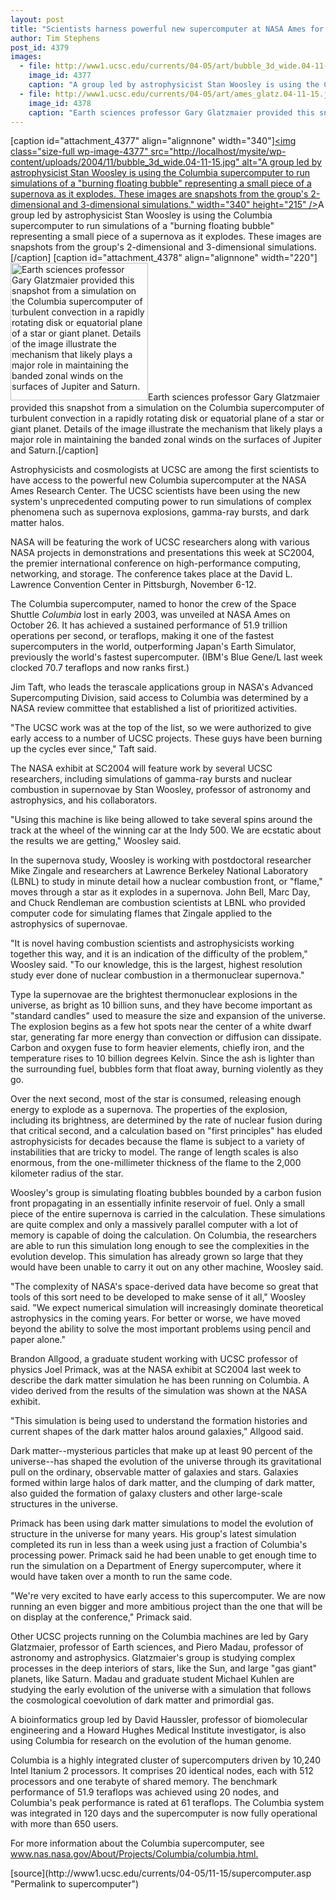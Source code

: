 ```yaml
---
layout: post
title: "Scientists harness powerful new supercomputer at NASA Ames for research on cosmology and astrophysics"
author: Tim Stephens
post_id: 4379
images:
  - file: http://www1.ucsc.edu/currents/04-05/art/bubble_3d_wide.04-11-15.jpg
    image_id: 4377
    caption: "A group led by astrophysicist Stan Woosley is using the Columbia supercomputer to run simulations of a 'burning floating bubble' representing a small piece of a supernova as it explodes. These images are snapshots from the group's 2-dimensional and 3-dimensional simulations."
  - file: http://www1.ucsc.edu/currents/04-05/art/ames_glatz.04-11-15.jpg
    image_id: 4378
    caption: "Earth sciences professor Gary Glatzmaier provided this snapshot from a simulation on the Columbia supercomputer of turbulent convection in a rapidly rotating disk or equatorial plane of a star or giant planet. Details of the image illustrate the mechanism that likely plays a major role in maintaining the banded zonal winds on the surfaces of Jupiter and Saturn."
---
```


[caption id="attachment_4377" align="alignnone" width="340"]<a href="http://localhost/mysite/wp-content/uploads/2004/11/bubble_3d_wide.04-11-15.jpg"><img class="size-full wp-image-4377" src="http://localhost/mysite/wp-content/uploads/2004/11/bubble_3d_wide.04-11-15.jpg" alt="A group led by astrophysicist Stan Woosley is using the Columbia supercomputer to run simulations of a "burning floating bubble" representing a small piece of a supernova as it explodes. These images are snapshots from the group's 2-dimensional and 3-dimensional simulations." width="340" height="215" /></a>A group led by astrophysicist Stan Woosley is using the Columbia supercomputer to run simulations of a "burning floating bubble" representing a small piece of a supernova as it explodes. These images are snapshots from the group's 2-dimensional and 3-dimensional simulations.[/caption]
[caption id="attachment_4378" align="alignnone" width="220"]<a href="http://localhost/mysite/wp-content/uploads/2004/11/ames_glatz.04-11-15.jpg"><img class="size-full wp-image-4378" src="http://localhost/mysite/wp-content/uploads/2004/11/ames_glatz.04-11-15.jpg" alt="Earth sciences professor Gary Glatzmaier provided this snapshot from a simulation on the Columbia supercomputer of turbulent convection in a rapidly rotating disk or equatorial plane of a star or giant planet. Details of the image illustrate the mechanism that likely plays a major role in maintaining the banded zonal winds on the surfaces of Jupiter and Saturn." width="220" height="220" /></a>Earth sciences professor Gary Glatzmaier provided this snapshot from a simulation on the Columbia supercomputer of turbulent convection in a rapidly rotating disk or equatorial plane of a star or giant planet. Details of the image illustrate the mechanism that likely plays a major role in maintaining the banded zonal winds on the surfaces of Jupiter and Saturn.[/caption]
<a name="content" id="content"></a>
<p>
  Astrophysicists and cosmologists at UCSC are among the first scientists to have access to the powerful new Columbia supercomputer at the NASA Ames Research Center. The UCSC scientists have been using the new system's unprecedented computing power to run simulations of complex phenomena such as supernova explosions, gamma-ray bursts, and dark matter halos.
</p>
<p>
  NASA will be featuring the work of UCSC researchers along with various NASA projects in demonstrations and presentations this week at SC2004, the premier international conference on high-performance computing, networking, and storage. The conference takes place at the David L. Lawrence Convention Center in Pittsburgh, November 6-12.
</p>
<p>
  The Columbia supercomputer, named to honor the crew of the Space Shuttle <i>Columbia</i> lost in early 2003, was unveiled at NASA Ames on October 26. It has achieved a sustained performance of 51.9 trillion operations per second, or teraflops, making it one of the fastest supercomputers in the world, outperforming Japan's Earth Simulator, previously the world's fastest supercomputer. (IBM's Blue Gene/L last week clocked 70.7 teraflops and now ranks first.)
</p>
<p>
  Jim Taft, who leads the terascale applications group in NASA's Advanced Supercomputing Division, said access to Columbia was determined by a NASA review committee that established a list of prioritized activities.
</p>
<p>
  "The UCSC work was at the top of the list, so we were authorized to give early access to a number of UCSC projects. These guys have been burning up the cycles ever since," Taft said.
</p>
<p>
  The NASA exhibit at SC2004 will feature work by several UCSC researchers, including simulations of gamma-ray bursts and nuclear combustion in supernovae by Stan Woosley, professor of astronomy and astrophysics, and his collaborators.
</p>
<p>
  "Using this machine is like being allowed to take several spins around the track at the wheel of the winning car at the Indy 500. We are ecstatic about the results we are getting," Woosley said.
</p>
<p>
  In the supernova study, Woosley is working with postdoctoral researcher Mike Zingale and researchers at Lawrence Berkeley National Laboratory (LBNL) to study in minute detail how a nuclear combustion front, or "flame," moves through a star as it explodes in a supernova. John Bell, Marc Day, and Chuck Rendleman are combustion scientists at LBNL who provided computer code for simulating flames that Zingale applied to the astrophysics of supernovae.
</p>
<p>
  "It is novel having combustion scientists and astrophysicists working together this way, and it is an indication of the difficulty of the problem," Woosley said. "To our knowledge, this is the largest, highest resolution study ever done of nuclear combustion in a thermonuclear supernova."
</p>
<p>
  Type Ia supernovae are the brightest thermonuclear explosions in the universe, as bright as 10 billion suns, and they have become important as "standard candles" used to measure the size and expansion of the universe. The explosion begins as a few hot spots near the center of a white dwarf star, generating far more energy than convection or diffusion can dissipate. Carbon and oxygen fuse to form heavier elements, chiefly iron, and the temperature rises to 10 billion degrees Kelvin. Since the ash is lighter than the surrounding fuel, bubbles form that float away, burning violently as they go.
</p>
<p>
  Over the next second, most of the star is consumed, releasing enough energy to explode as a supernova. The properties of the explosion, including its brightness, are determined by the rate of nuclear fusion during that critical second, and a calculation based on "first principles" has eluded astrophysicists for decades because the flame is subject to a variety of instabilities that are tricky to model. The range of length scales is also enormous, from the one-millimeter thickness of the flame to the 2,000 kilometer radius of the star.
</p>
<p>
  Woosley's group is simulating floating bubbles bounded by a carbon fusion front propagating in an essentially infinite reservoir of fuel. Only a small piece of the entire supernova is carried in the calculation. These simulations are quite complex and only a massively parallel computer with a lot of memory is capable of doing the calculation. On Columbia, the researchers are able to run this simulation long enough to see the complexities in the evolution develop. This simulation has already grown so large that they would have been unable to carry it out on any other machine, Woosley said.
</p>
<p>
  "The complexity of NASA's space-derived data have become so great that tools of this sort need to be developed to make sense of it all," Woosley said. "We expect numerical simulation will increasingly dominate theoretical astrophysics in the coming years. For better or worse, we have moved beyond the ability to solve the most important problems using pencil and paper alone."
</p>
<p>
  Brandon Allgood, a graduate student working with UCSC professor of physics Joel Primack, was at the NASA exhibit at SC2004 last week to describe the dark matter simulation he has been running on Columbia. A video derived from the results of the simulation was shown at the NASA exhibit.
</p>
<p>
  "This simulation is being used to understand the formation histories and current shapes of the dark matter halos around galaxies," Allgood said.
</p>
<p>
  Dark matter--mysterious particles that make up at least 90 percent of the universe--has shaped the evolution of the universe through its gravitational pull on the ordinary, observable matter of galaxies and stars. Galaxies formed within large halos of dark matter, and the clumping of dark matter, also guided the formation of galaxy clusters and other large-scale structures in the universe.
</p>
<p>
  Primack has been using dark matter simulations to model the evolution of structure in the universe for many years. His group's latest simulation completed its run in less than a week using just a fraction of Columbia's processing power. Primack said he had been unable to get enough time to run the simulation on a Department of Energy supercomputer, where it would have taken over a month to run the same code.
</p>
<p>
  "We're very excited to have early access to this supercomputer. We are now running an even bigger and more ambitious project than the one that will be on display at the conference," Primack said.
</p>
<p>
  Other UCSC projects running on the Columbia machines are led by Gary Glatzmaier, professor of Earth sciences, and Piero Madau, professor of astronomy and astrophysics. Glatzmaier's group is studying complex processes in the deep interiors of stars, like the Sun, and large "gas giant" planets, like Saturn. Madau and graduate student Michael Kuhlen are studying the early evolution of the universe with a simulation that follows the cosmological coevolution of dark matter and primordial gas.
</p>
<p>
  A bioinformatics group led by David Haussler, professor of biomolecular engineering and a Howard Hughes Medical Institute investigator, is also using Columbia for research on the evolution of the human genome.
</p>
<p>
  Columbia is a highly integrated cluster of supercomputers driven by 10,240 Intel Itanium 2 processors. It comprises 20 identical nodes, each with 512 processors and one terabyte of shared memory. The benchmark performance of 51.9 teraflops was achieved using 20 nodes, and Columbia's peak performance is rated at 61 teraflops. The Columbia system was integrated in 120 days and the supercomputer is now fully operational with more than 650 users.
</p>
<p>
  For more information about the Columbia supercomputer, see <a href="http://www.nas.nasa.gov/About/Projects/Columbia/columbia.html">www.nas.nasa.gov/About/Projects/Columbia/columbia.html.</a>
</p>
[source](http://www1.ucsc.edu/currents/04-05/11-15/supercomputer.asp "Permalink to supercomputer")

